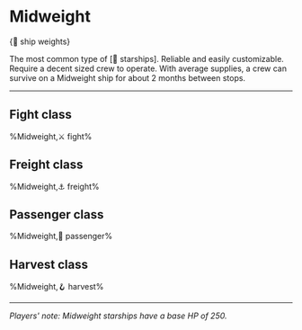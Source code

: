 # Midweight

{📏 ship weights}

The most common type of [🚀 starships]. Reliable and easily customizable. Require a decent sized crew to operate. With average supplies, a crew can survive on a Midweight ship for about 2 months between stops.

---

## **Fight class**
%Midweight,⚔️ fight%

## **Freight class**
%Midweight,⚓ freight%

## **Passenger class**
%Midweight,💺 passenger%

## **Harvest class**
%Midweight,🪝 harvest%

---

*Players' note: Midweight starships have a base HP of 250.*
